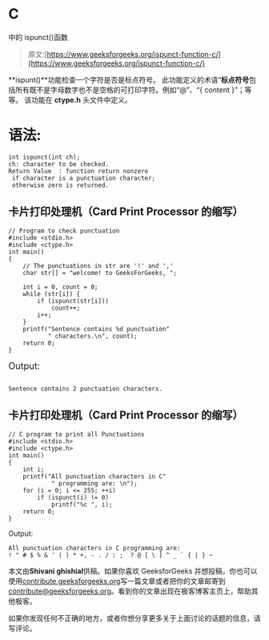 # C

中的 ispunct()函数

> 原文:[https://www.geeksforgeeks.org/ispunct-function-c/](https://www.geeksforgeeks.org/ispunct-function-c/)

**ispunt()**功能检查一个字符是否是标点符号。
此功能定义的术语“**标点符号**包括所有既不是字母数字也不是空格的可打印字符。例如“@”、“{ content }”；等等。
该功能在 **ctype.h** 头文件中定义。

# 语法:

```
int ispunct(int ch);
ch: character to be checked.
Return Value  : function return nonzero
 if character is a punctuation character;
 otherwise zero is returned. 

```

## 卡片打印处理机（Card Print Processor 的缩写）

```
// Program to check punctuation
#include <stdio.h>
#include <ctype.h>
int main()
{
    // The punctuations in str are '!' and ','
    char str[] = "welcome! to GeeksForGeeks, ";

    int i = 0, count = 0;
    while (str[i]) {
        if (ispunct(str[i]))
            count++;
        i++;
    }
    printf("Sentence contains %d punctuation"
           " characters.\n", count);
    return 0;
}
```

<font size="+1">Output:</font>

```

Sentence contains 2 punctuation characters.

```

## 卡片打印处理机（Card Print Processor 的缩写）

```
// C program to print all Punctuations
#include <stdio.h>
#include <ctype.h>
int main()
{
    int i;
    printf("All punctuation characters in C"
            " programming are: \n");
    for (i = 0; i <= 255; ++i)
        if (ispunct(i) != 0)
            printf("%c ", i);
    return 0;
}
```

Output:

```
All punctuation characters in C programming are: 
! " # $ % & ' ( ) * +, - . / : ;  ? @ [ \ ] ^ _ ` { | } ~

```

本文由**Shivani ghishial**供稿。如果你喜欢 GeeksforGeeks 并想投稿，你也可以使用[contribute.geeksforgeeks.org](http://www.contribute.geeksforgeeks.org)写一篇文章或者把你的文章邮寄到 contribute@geeksforgeeks.org。看到你的文章出现在极客博客主页上，帮助其他极客。

如果你发现任何不正确的地方，或者你想分享更多关于上面讨论的话题的信息，请写评论。
